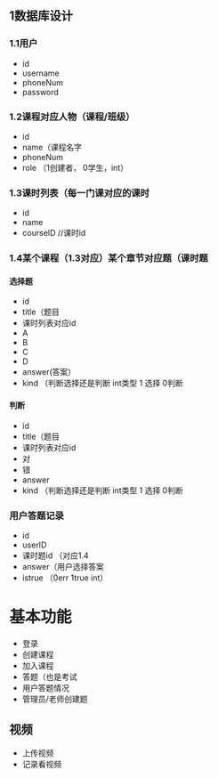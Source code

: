 ## 1数据库设计
### 1.1用户

- id
- username
- phoneNum
- password

### 1.2课程对应人物（课程/班级）

- id
- name（课程名字
- phoneNum
- role （1创建者， 0学生，int）
### 1.3课时列表（每一门课对应的课时

- id
- name
- courseID //课时id

### 1.4某个课程（1.3对应）某个章节对应题（课时题
#### 选择题

- id
- title（题目
- 课时列表对应id
- A
- B
- C
- D
- answer(答案）
- kind （判断选择还是判断 int类型 1 选择 0判断
#### 判断

- id
- title（题目
- 课时列表对应id
- 对
- 错
- answer
- kind （判断选择还是判断 int类型 1 选择 0判断
### 用户答题记录

- id
- userID
- 课时题id （对应1.4
- answer（用户选择答案
- istrue （0err 1true int）
### 
# 基本功能

- 登录
- 创建课程
- 加入课程
- 答题（也是考试
- 用户答题情况
- 管理员/老师创建题
## 视频

- 上传视频
- 记录看视频



